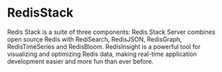 # RedisStack

Redis Stack is a suite of three components: Redis Stack Server combines open source Redis with RediSearch, RedisJSON,
RedisGraph, RedisTimeSeries and RedisBloom. RedisInsight is a powerful tool for visualizing and optimizing Redis data,
making real-time application development easier and more fun than ever before.
